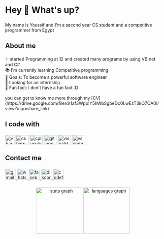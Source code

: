 <h1 align="left">Hey 👋 What's up?</h1>

###

<p align="left">My name is Youssif and I'm a second year CS student and a competitive programmer from Egypt</p>

###

<h2 align="left">About me</h2>

###

<p align="left">✨ started Programming at 12 and created many programs by using VB.net and C# <br>📚 I'm currently learning Competitive programming <br>🎯 Goals: To become a powerful software engineer<br>👀 Looking for an internship<br>🎲 Fun fact: I don't have a fun fact :D<br><br>you can get to know me more through my [CV](https://drive.google.com/file/d/1af3WppIY5hWbSgbeDc0LwEzT3kO7OA0I/view?usp=share_link)</p>

###

<h2 align="left">I code with</h2>

###

<div align="left">
  <img src="https://upload.wikimedia.org/wikipedia/commons/thumb/4/40/VB.NET_Logo.svg/768px-VB.NET_Logo.svg.png" height="30" width="30" alt="vb.net logo"  />
  <img src="https://cdn.jsdelivr.net/gh/devicons/devicon/icons/csharp/csharp-original.svg" height="30" width="42" alt="csharp logo"  />
  <img src="https://cdn.jsdelivr.net/gh/devicons/devicon/icons/cplusplus/cplusplus-original.svg" height="30" width="42" alt="cplusplus logo"  />
  <img src="https://cdn.jsdelivr.net/gh/devicons/devicon/icons/git/git-original.svg" height="30" width="42" alt="git logo"  />
  <img src="https://cdn.jsdelivr.net/gh/devicons/devicon/icons/visualstudio/visualstudio-plain.svg" height="30" width="42" alt="visualstudio logo"  />
  <img src="https://cdn.jsdelivr.net/gh/devicons/devicon/icons/vscode/vscode-original.svg" height="30" width="42" alt="vscode logo"  />
</div>

###

<h2 align="left">Contact me</h2>

###

<div align="left">
  <a href="mailto:joahmed002@gmail.com" target="_blank">
    <img src="https://img.shields.io/static/v1?message=Gmail&logo=gmail&label=&color=D14836&logoColor=white&labelColor=&style=for-the-badge" height="35" alt="gmail logo"  />
  </a>
  <a href="https://wa.me/+201270751913" target="_blank">
    <img src="https://img.shields.io/static/v1?message=Whatsapp&logo=whatsapp&label=&color=25D366&logoColor=white&labelColor=&style=for-the-badge" height="35" alt="whatsapp logo"  />
  </a>
  <a href="https://www.facebook.com/youssif002" target="_blank">
    <img src="https://img.shields.io/static/v1?message=Facebook&logo=facebook&label=&color=1877F2&logoColor=white&labelColor=&style=for-the-badge" height="35" alt="facebook logo"  />
  </a>
  <a href="discordapp.com/users/248520680142798849" target="_blank">
    <img src="https://img.shields.io/static/v1?message=Discord&logo=discord&label=&color=7289DA&logoColor=white&labelColor=&style=for-the-badge" height="35" alt="discord logo"  />
  </a>
  <a href="https://codeforces.com/profile/JOE002" target="_blank">
    <img src="https://codeforces.org/s/30117/images/codeforces-sponsored-by-ton.png" height="35" alt="codeforces logo"  />
  </a>
</div>

###

<div align="center">
  <img src="https://github-readme-stats.vercel.app/api?hide_title=false&hide_rank=false&show_icons=false&include_all_commits=true&count_private=true&disable_animations=false&theme=dracula&locale=en&hide_border=false&username=JOE362" height="150" alt="stats graph"  />
  <img src="https://github-readme-stats.vercel.app/api/top-langs?locale=en&hide_title=false&layout=compact&card_width=320&langs_count=5&theme=dracula&hide_border=false&username=JOE362" height="150" alt="languages graph"  />
</div>

###
